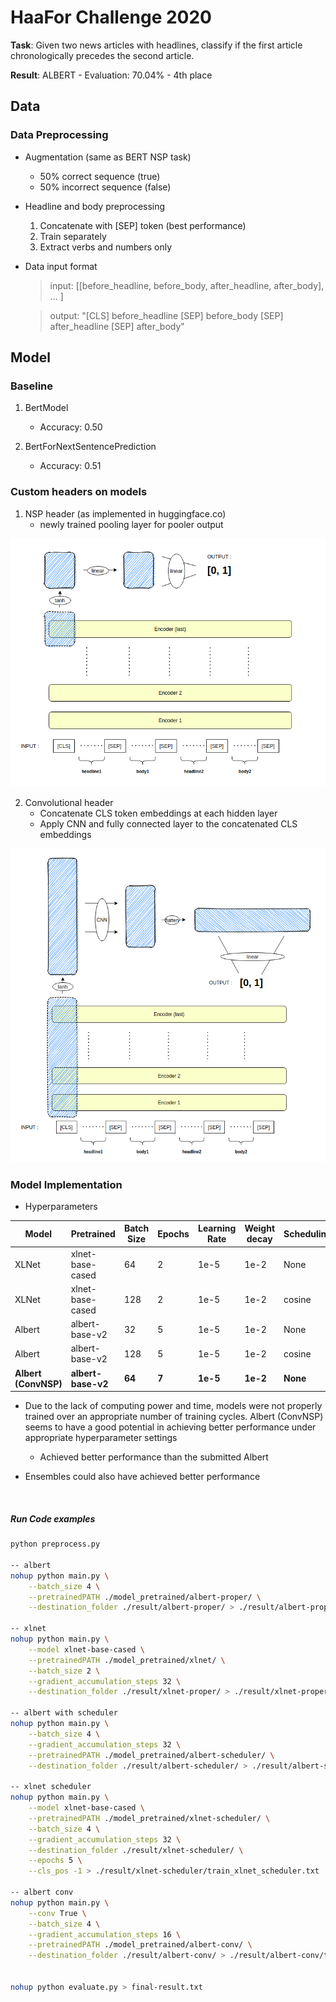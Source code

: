 # HaaFor Challenge 2020
**Task**: Given two news articles with headlines, classify if the first article chronologically precedes the second article.

**Result**: ALBERT - Evaluation: 70.04% - 4th place 

## Data

### Data Preprocessing
- Augmentation (same as BERT NSP task)
    - 50% correct sequence (true)
    - 50% incorrect sequence (false)

- Headline and body preprocessing
    1. Concatenate with [SEP] token (best performance)
    2. Train separately
    3. Extract verbs and numbers only

- Data input format

    >input: 
        [[before_headline, before_body, after_headline, after_body], ... ]
    
    >output: 
        "[CLS] before_headline [SEP] before_body [SEP] after_headline [SEP] after_body"

## Model

### Baseline

1. BertModel
    * Accuracy: 0.50

2. BertForNextSentencePrediction
    * Accuracy: 0.51

### Custom headers on models

1. NSP header (as implemented in huggingface.co)
    * newly trained pooling layer for pooler output

![NSP header structure](imgs/NSP.png)


2. Convolutional header 
    * Concatenate CLS token embeddings at each hidden layer
    * Apply CNN and fully connected layer to the concatenated CLS embeddings

![Convolutional NSP header structure](imgs/ConvNSP.png)

### Model Implementation
- Hyperparameters

| Model       | Pretrained   | Batch Size  | Epochs | Learning Rate | Weight decay | Scheduling | Test Accuracy |
| ----------- |------------- | ----------- | ------ | ------------- | ------------ | ---------- | -------- |
| XLNet       | xlnet-base-cased | 64     | 2 | 1e-5 | 1e-2 | None | 0.5075 |
| XLNet       | xlnet-base-cased | 128    | 2 | 1e-5 | 1e-2 | cosine | 0.486 |
| Albert      | albert-base-v2   | 32     | 5 | 1e-5 | 1e-2 | None | 0.7278 |
| Albert      | albert-base-v2   | 128    | 5 | 1e-5 | 1e-2 | cosine | 0.7023 |
| **Albert (ConvNSP)**| **albert-base-v2**   | **64**     | **7** | **1e-5** | **1e-2** | **None** | **0.7401** |


* Due to the lack of computing power and time, models were not properly trained over an appropriate number of training cycles. Albert (ConvNSP) seems to have a good potential in achieving better performance under appropriate hyperparameter settings
  * Achieved better performance than the submitted Albert

* Ensembles could also have achieved better performance

</br>

##### Run Code examples

``` sh
python preprocess.py

-- albert
nohup python main.py \
    --batch_size 4 \
    --pretrainedPATH ./model_pretrained/albert-proper/ \
    --destination_folder ./result/albert-proper/ > ./result/albert-proper/train_albert_base_v2.txt

-- xlnet
nohup python main.py \
    --model xlnet-base-cased \
    --pretrainedPATH ./model_pretrained/xlnet/ \
    --batch_size 2 \
    --gradient_accumulation_steps 32 \
    --destination_folder ./result/xlnet-proper/ > ./result/xlnet-proper/train_based_cased.txt

-- albert with scheduler
nohup python main.py \
    --batch_size 4 \
    --gradient_accumulation_steps 32 \
    --pretrainedPATH ./model_pretrained/albert-scheduler/ \
    --destination_folder ./result/albert-scheduler/ > ./result/albert-scheduler/train_albert_base_v2.txt

-- xlnet scheduler
nohup python main.py \
    --model xlnet-base-cased \
    --pretrainedPATH ./model_pretrained/xlnet-scheduler/ \
    --batch_size 4 \
    --gradient_accumulation_steps 32 \
    --destination_folder ./result/xlnet-scheduler/ \
    --epochs 5 \
    --cls_pos -1 > ./result/xlnet-scheduler/train_xlnet_scheduler.txt

-- albert conv
nohup python main.py \
    --conv True \
    --batch_size 4 \
    --gradient_accumulation_steps 16 \
    --pretrainedPATH ./model_pretrained/albert-conv/ \
    --destination_folder ./result/albert-conv/ > ./result/albert-conv/train_albert_base_conv.txt


nohup python evaluate.py > final-result.txt
```